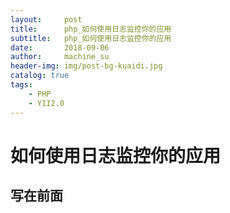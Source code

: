 ```yaml
---
layout:     post
title:      php_如何使用日志监控你的应用
subtitle:   php_如何使用日志监控你的应用 
date:       2018-09-06
author:     machine_su
header-img: img/post-bg-kuaidi.jpg
catalog: true
tags:
    - PHP
    - YII2.0
---
```


# 如何使用日志监控你的应用

## 写在前面


